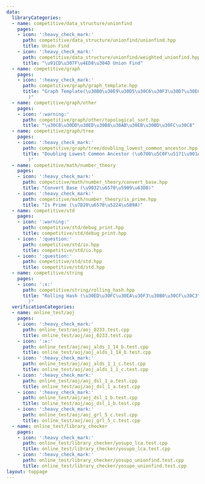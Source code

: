 ```yaml
---
data:
  libraryCategories:
  - name: competitive/data_structure/unionfind
    pages:
    - icon: ':heavy_check_mark:'
      path: competitive/data_structure/unionfind/unionfind.hpp
      title: Union Find
    - icon: ':heavy_check_mark:'
      path: competitive/data_structure/unionfind/weighted_unionfind.hpp
      title: "\u91CD\u307F\u4ED8\u304D Union Find"
  - name: competitive/graph
    pages:
    - icon: ':heavy_check_mark:'
      path: competitive/graph/graph_template.hpp
      title: "Graph Template(\u30B0\u30E9\u30D5\u30C6\u30F3\u30D7\u30EC\u30FC\u30C8\
        )"
  - name: competitive/graph/other
    pages:
    - icon: ':warning:'
      path: competitive/graph/other/topological_sort.hpp
      title: "\u30C8\u30DD\u30ED\u30B8\u30AB\u30EB\u30BD\u30FC\u30C8"
  - name: competitive/graph/tree
    pages:
    - icon: ':heavy_check_mark:'
      path: competitive/graph/tree/doubling_lowest_common_ancestor.hpp
      title: "Doubling Lowest Common Ancestor (\u6700\u5C0F\u5171\u901A\u7956\u5148\
        )"
  - name: competitive/math/number_theory
    pages:
    - icon: ':heavy_check_mark:'
      path: competitive/math/number_theory/convert_base.hpp
      title: "Convert Base (\u9032\u6570\u5909\u63DB)"
    - icon: ':heavy_check_mark:'
      path: competitive/math/number_theory/is_prime.hpp
      title: "Is Prime (\u7D20\u6570\u5224\u5B9A)"
  - name: competitive/std
    pages:
    - icon: ':warning:'
      path: competitive/std/debug_print.hpp
      title: competitive/std/debug_print.hpp
    - icon: ':question:'
      path: competitive/std/io.hpp
      title: competitive/std/io.hpp
    - icon: ':question:'
      path: competitive/std/std.hpp
      title: competitive/std/std.hpp
  - name: competitive/string
    pages:
    - icon: ':x:'
      path: competitive/string/rolling_hash.hpp
      title: "Rolling Hash (\u30ED\u30FC\u30EA\u30F3\u30B0\u30CF\u30C3\u30B7\u30E5\
        )"
  verificationCategories:
  - name: online_test/aoj
    pages:
    - icon: ':heavy_check_mark:'
      path: online_test/aoj/aoj_0233.test.cpp
      title: online_test/aoj/aoj_0233.test.cpp
    - icon: ':x:'
      path: online_test/aoj/aoj_alds_1_14_b.test.cpp
      title: online_test/aoj/aoj_alds_1_14_b.test.cpp
    - icon: ':heavy_check_mark:'
      path: online_test/aoj/aoj_alds_1_1_c.test.cpp
      title: online_test/aoj/aoj_alds_1_1_c.test.cpp
    - icon: ':heavy_check_mark:'
      path: online_test/aoj/aoj_dsl_1_a.test.cpp
      title: online_test/aoj/aoj_dsl_1_a.test.cpp
    - icon: ':heavy_check_mark:'
      path: online_test/aoj/aoj_dsl_1_b.test.cpp
      title: online_test/aoj/aoj_dsl_1_b.test.cpp
    - icon: ':heavy_check_mark:'
      path: online_test/aoj/aoj_grl_5_c.test.cpp
      title: online_test/aoj/aoj_grl_5_c.test.cpp
  - name: online_test/library_checker
    pages:
    - icon: ':heavy_check_mark:'
      path: online_test/library_checker/yosupo_lca.test.cpp
      title: online_test/library_checker/yosupo_lca.test.cpp
    - icon: ':heavy_check_mark:'
      path: online_test/library_checker/yosupo_unionfind.test.cpp
      title: online_test/library_checker/yosupo_unionfind.test.cpp
layout: toppage
---
```

